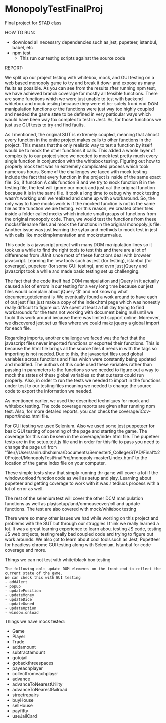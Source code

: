 # MonopolyTestFinalProj

Final project for STAD class

HOW TO RUN:

- download all necessary dependencies such as jest, pupeteer, istanbul, babel, etc
- npm test
  - This run our testing scripts against the source code

REPORT:

We split up our project testing with whitebox, mock, and GUI testing on a web based monopoly game to try and break it down and expose as many faults as possible. As you can see from the results after running npm test, we have achieved branch coverage for mostly all feasible functions. There are some functions which we were just unable to test with backend whitebox and mock testing because they were either solely front end DOM manipulation functions or the functions were just way too highly coupled and needed the game state to be defined in very particular ways which would have been way too complex to test in Jest. So, for those functions we just use GUI tests to try and find faults.

As I mentioned, the original SUT is extremely coupled, meaning that almost every function in the entire project makes calls to other functions in the project. This means that the only realistic way to test a function by itself would be to mock the other functions it calls. This added a whole layer of complexity to our project since we needed to mock test pretty much every single function in conjunction with the whitebox testing. Figuring out how to properly mock test was an extremely complicated process which took numerous hours. Some of the challenges we faced with mock testing include the fact that every function in the project is inside of the same exact file. So, if function A calls function B and we try to mock function B in the testing file, the test will ignore our mock and just call the original function because it is in the same file. It took a long time to debug why mock testing wasn't working until we realized and came up with a workaround. So, the only way to have mocks work is if the mocked function is not in the same file as the function we are testing. For this reason, we created other files inside a folder called mocks which include small groups of functions from the original monopoly code. Then, we would test the functions from these mocks/filename files and mock the functions in the original monopoly.js file. Another issue was just learning the sytax and methods to mock test in jest with calls like mockImplementation and mockreturnvalue.

This code is a javascript project with many DOM manipulation lines so it took us a while to find the right tools to test this and there are a lot of differences from JUnit since most of these functions deal with browser javascript. Learning the new tools such as jest (for testing), istanbul (for coverage), pupeteer (for some GUI testing), and even just jQuery and javascript took a while and made basic testing set up challenging.

The fact that the code itself had DOM manipulation and jQuery in it actually caused a lot of errors in our testing for a very long time because our jest files would complain about jQuery '$' and not knowing what document.getelement is. We eventually found a work around to have each of out jest files just make a copy of the index.html page which was honestly really difficult to figure out. We spent at least a full day trying to find workarounds for the tests not working with document being null until we fould this work around because there was limited support online. Moreover, we discovered jest set up files where we could make jquery a global import for each file.

Regarding imports, another challenge we faced was the fact that the javascript files never imported functions or exported their functions. This is because the html file brings all the source files it needs in with the <script></script> tags so importing is not needed. Due to this, the javascript files used global variables across functions and files which were constantly being updated and modified. The authors of this code used these variables rather than passing in parameters to the functions so we needed to figure out a way to mock the states of these global variables so that out tests could run properly. Also, in order to run the tests we needed to import in the functions under test to our testing files meaning we needed to change the source code to export the information we needed.

As mentioned earlier, we used the described techniques for mock and whitebox testing. The code coverage reports are given after running npm test. Also, for more detailed reports, you can check the coverage/iCov-report/index.html file.

For GUI testing we used Selenium. Also we used some jest puppeteer for basic GUI testing of openning of the page and starting the game. The coverage for this can be seen in the coverage/index.html file. The pupeteer tests are in the setup.test.js file and in order for this file to pass you need to change the page url from
'file:///Users/anirudhsharma/Documents/Semester8_College/STAD/Final%20Project/MonopolyTestFinalProj/monopoly-master1/index.html'
to the location of the game index file on your computer.

These simple tests show that simply running thr game will cover a lot if the window.onload function code as well as setup and play. Learning about pupeteer and getting coverage to work with it was a tediuos process with a lot of error as well.

The rest of the selenium test will cover the other DOM manipulation functions as well as play/setup/land/onmouseover/roll and update functions. The test are also covered with mock/whitebox testing

There were so many other issues we had while working on this project and problems with the SUT but through our struggles I think we really learned a lot. It was a great learning experience to learn about testing JS code, testing JS web projects, testing really bad coupled code and trying to figure out work arounds. We also got to learn about cool tools such as Jest, Pupetteer for headless chrome GUI testing along with Selenium, Istanbul for code coverage and more.

Things we can not test with white/black box testing

    The following onlt update DOM elements on the front end to reflect the current state of the game.
    We can check this with GUI testing
    - addAlert
    - popup
    - updatePosition
    - updateMoney
    - updateDice
    - updateOwned
    - updateOption
    - window.onload

Things we have mock tested:

- Game
- Player
- Trade
- addamount
- subtractamount
- gotojail
- gobackthreespaces
- payeachplayer
- collectfromeachplayer
- advance
- advanceToNearestUtility
- advanceToNearestRailroad
- streetrepairs
- buyHouse
- sellHouse
- payfifty
- useJailCard
